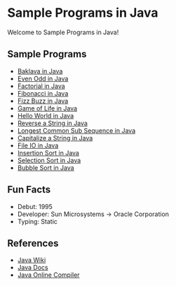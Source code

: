 # Sample Programs in Java

Welcome to Sample Programs in Java!

## Sample Programs

- [Baklava in Java](https://github.com/TheRenegadeCoder/sample-programs/issues/934)
- [Even Odd in Java](https://github.com/jrg94/sample-programs/issues/937)
- [Factorial in Java](https://github.com/TheRenegadeCoder/sample-programs/issues/931)
- [Fibonacci in Java](https://github.com/TheRenegadeCoder/sample-programs/issues/483)
- [Fizz Buzz in Java](https://github.com/TheRenegadeCoder/sample-programs/issues/400)
- [Game of Life in Java](https://github.com/jrg94/sample-programs/issues/108)
- [Hello World in Java](https://therenegadecoder.com/code/hello-world-in-java/)
- [Reverse a String in Java](https://therenegadecoder.com/code/java/reverse-a-string-in-java/)
- [Longest Common Sub Sequence in Java](https://github.com/TheRenegadeCoder/sample-programs/issues/1364)
- [Capitalize a String in Java](https://github.com/TheRenegadeCoder/sample-programs/issues/1366)
- [File IO in Java](https://sample-programs.therenegadecoder.com/projects/file-io/)
- [Insertion Sort in Java](https://sample-programs.therenegadecoder.com/projects/insertion-sort/)
- [Selection Sort in Java](SelectionSort.java)
- [Bubble Sort in Java](BubbleSort.java)
## Fun Facts

- Debut: 1995
- Developer: Sun Microsystems -> Oracle Corporation
- Typing: Static

## References

- [Java Wiki](https://en.wikipedia.org/wiki/Java_(programming_language))
- [Java Docs](https://docs.oracle.com/en/java/)
- [Java Online Compiler](https://www.jdoodle.com/online-java-compiler)
